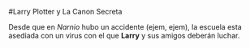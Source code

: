 #Larry Plotter y La Canon Secreta

Desde que en *Narnio* hubo un accidente  (ejem, ejem), la escuela esta asediada con un virus con el 
que **Larry** y sus amigos deberán luchar.

